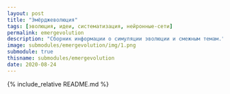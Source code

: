 ```yaml
---
layout: post
title: "Эмёрджеволюция"
tags: [эволюция, идеи, систематизация, нейронные-сети]
permalink: emergevolution
description: "Сборник информации о симуляции эволюции и смежным темам."
image: submodules/emergevolution/img/1.png
submodule: true
thisname: submodules/emergevolution
date: 2020-08-24
---
```


{% include_relative README.md %}